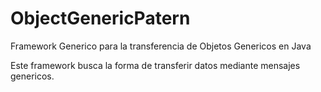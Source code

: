 # ObjectGenericPatern
Framework Generico para la transferencia de Objetos Genericos en Java

Este framework busca la forma de transferir datos mediante mensajes genericos.
